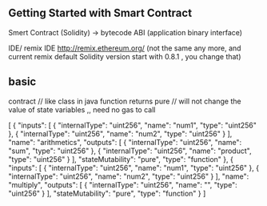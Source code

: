 ## Getting Started with Smart Contract


Smert Contract (Solidity) -> bytecode
ABI (application binary interface)

IDE/ remix IDE http://remix.ethereum.org/
(not the same any more, and current remix default Solidity version start with 0.8.1 , you change that)


## basic

contract // like class in java
function
returns
pure // will not change the value of state variables ,, need no gas to call



[
	{
		"inputs": [
			{
				"internalType": "uint256",
				"name": "num1",
				"type": "uint256"
			},
			{
				"internalType": "uint256",
				"name": "num2",
				"type": "uint256"
			}
		],
		"name": "arithmetics",
		"outputs": [
			{
				"internalType": "uint256",
				"name": "sum",
				"type": "uint256"
			},
			{
				"internalType": "uint256",
				"name": "product",
				"type": "uint256"
			}
		],
		"stateMutability": "pure",
		"type": "function"
	},
	{
		"inputs": [
			{
				"internalType": "uint256",
				"name": "num1",
				"type": "uint256"
			},
			{
				"internalType": "uint256",
				"name": "num2",
				"type": "uint256"
			}
		],
		"name": "multiply",
		"outputs": [
			{
				"internalType": "uint256",
				"name": "",
				"type": "uint256"
			}
		],
		"stateMutability": "pure",
		"type": "function"
	}
]
